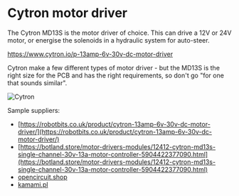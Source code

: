 # Cytron motor driver

The Cytron MD13S is the motor driver of choice. This can drive a 12V or 24V motor, or energise the solenoids in a hydraulic system for auto-steer.

https://www.cytron.io/p-13amp-6v-30v-dc-motor-driver

Cytron make a few different types of motor driver - but the MD13S is the right size for the PCB and has the right requirements, so don't go "for one that sounds similar".

![Cytron](https://user-images.githubusercontent.com/9885921/213874275-1b75e458-7275-41c1-a376-9065dbd8f662.png)

Sample suppliers:

* [https://robotbits.co.uk/product/cytron-13amp-6v-30v-dc-motor-driver/](https://robotbits.co.uk/product/cytron-13amp-6v-30v-dc-motor-driver/)
* [https://botland.store/motor-drivers-modules/12412-cytron-md13s-single-channel-30v-13a-motor-controller-5904422377090.html](https://botland.store/motor-drivers-modules/12412-cytron-md13s-single-channel-30v-13a-motor-controller-5904422377090.html)
* [opencircuit.shop](https://opencircuit.shop/product/13amp-6v-30v-dc-motor-driver)
* [kamami.pl](https://kamami.pl/en/DC-motor-controllers/576759-cytron-md13s-dc-motor-driver.html)
